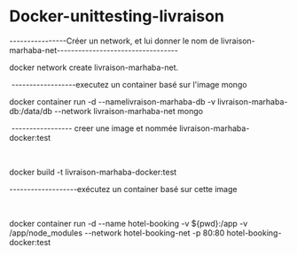 # Docker-unittesting-livraison

----------------Créer un network, et lui donner le nom de livraison-marhaba-net----------------------------------

docker network create livraison-marhaba-net.

​
------------------executez un container basé sur l'image mongo

docker container run -d --namelivraison-marhaba-db -v livraison-marhaba-db:/data/db --network livraison-marhaba-net mongo

​
----------------- creer une image et nommée livraison-marhaba-docker:test

​

docker build -t livraison-marhaba-docker:test


-------------------exécutez un container basé sur cette image 

​

docker container run -d --name hotel-booking -v ${pwd}:/app -v /app/node_modules --network hotel-booking-net -p 80:80 hotel-booking-docker:test